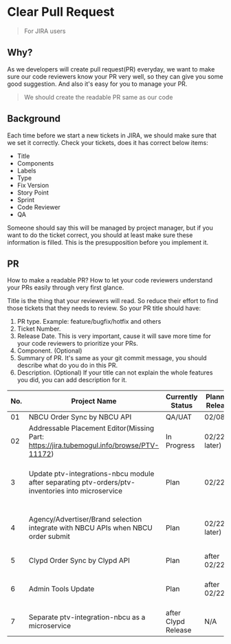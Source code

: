 Clear Pull Request
=====================
> For JIRA users

## Why?
As we developers will create pull request(PR) everyday, we want to make sure our code reviewers know your PR very well, so they can give you some good suggestion. And also it's easy for you to manage your PR.
> We should create the readable PR same as our code

## Background
Each time before we start a new tickets in JIRA, we should make sure that we set it correctly. Check your tickets, does it has correct below items:
* Title
* Components
* Labels
* Type
* Fix Version
* Story Point
* Sprint
* Code Reviewer
* QA

Someone should say this will be managed by project manager, but if you want to do the ticket correct, you should at least make sure these information is filled. This is the presupposition before you implement it.

## PR
How to make a readable PR? How to let your code reviewers understand your PRs easily through very first glance.

Title is the thing that your reviewers will read. So reduce their effort to find those tickets that they needs to review. So your PR title should have:
1. PR type. Example: feature/bugfix/hotfix and others
2. Ticket Number.
3. Release Date. This is very important, cause it will save more time for your code reviewers to prioritize your PRs.
4. Component. (Optional)
5. Summary of PR. It's same as your git commit message, you should describe what do you do in this PR.
6. Description. (Optional) If your title can not explain the whole features you did, you can add description for it.



No.|Project Name | Currently Status | Planned Release | Estimate Time | Note
---|---|---|---|---|---
01|NBCU Order Sync by NBCU API | QA/UAT | 02/08 | 2 days | 
02|Addressable Placement Editor(Missing Part: https://jira.tubemogul.info/browse/PTV-11172)| In Progress | 02/22(or later) | 4 days | 
3|Update ptv-integrations-nbcu module after separating ptv-orders/ptv-inventories into microservice| Plan | 02/22 | 5 days | It needs to be finished after ptv-prders/ptv-inventories migration
4|Agency/Advertiser/Brand selection integrate with NBCU APIs when NBCU order submit  | Plan | 02/22(or later) | 3-4 days | Backend APIs are ready, it needs UI integrate with these APIs
5|Clypd Order Sync by Clypd API | Plan | after 02/22 | 10 days
6|Admin Tools Update | Plan | after 02/22 | 3 days | add some new features/optimize some existing function
7|Separate ptv-integration-nbcu as a microservice | after Clypd Release | N/A | 5 days 

